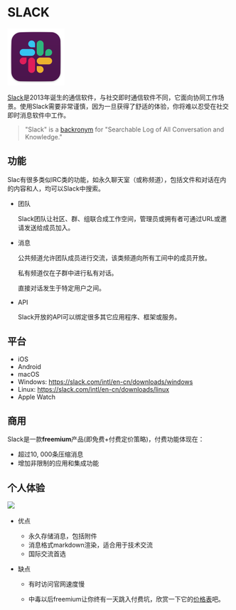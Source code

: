 # SLACK

<img src="./figures/slacklogo.png" style="zoom:50%;" />

[Slack](https://slack.com/intl/en-cn/)是2013年诞生的通信软件，与社交即时通信软件不同，它面向协同工作场景。使用Slack需要非常谨慎，因为一旦获得了舒适的体验，你将难以忍受在社交即时消息软件中工作。

> "Slack" is a [backronym](https://en.wikipedia.org/wiki/Backronym) for "Searchable Log of All Conversation and Knowledge."

## 功能

Slac有很多类似IRC类的功能，如永久聊天室（或称频道），包括文件和对话在内的内容和人，均可以Slack中搜索。

- 团队

  Slack团队让社区、群、组联合成工作空间，管理员或拥有者可通过URL或邀请发送给成员加入。

- 消息

  公共频道允许团队成员进行交流，该类频道向所有工间中的成员开放。

  私有频道仅在子群中进行私有对话。

  直接对话发生于特定用户之间。

- API

  Slack开放的API可以绑定很多其它应用程序、框架或服务。

## 平台

- iOS
- Android
- macOS
- Windows: https://slack.com/intl/en-cn/downloads/windows
- Linux: https://slack.com/intl/en-cn/downloads/linux
- Apple Watch

## 商用

Slack是一款**freemium**产品(即免费+付费定价策略)，付费功能体现在：

- 超过10, 000条压缩消息
- 增加非限制的应用和集成功能

## 个人体验

![](/home/wall-e/Desktop/slack/figures/slack.png)

- 优点
  - 永久存储消息，包括附件
  - 消息格式markdown渲染，适合用于技术交流
  - 国际交流首选

- 缺点

  - 有时访问官网速度慢

  - 中毒以后freemium让你终有一天跳入付费坑，欣赏一下它的[价格表](https://slack.com/intl/en-cn/pricing)吧。

    
